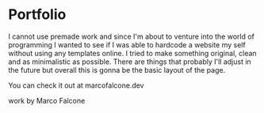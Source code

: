 # Portfolio
I cannot use premade work and since I'm about to venture into the world of programming I wanted to see if I was able to hardcode a website my self without using any templates online. I tried to make something original, clean and as minimalistic as possible. There are things that probably I'll adjust in the future but overall this is gonna be the basic layout of the page.

You can check it out at marcofalcone.dev

work by Marco Falcone
